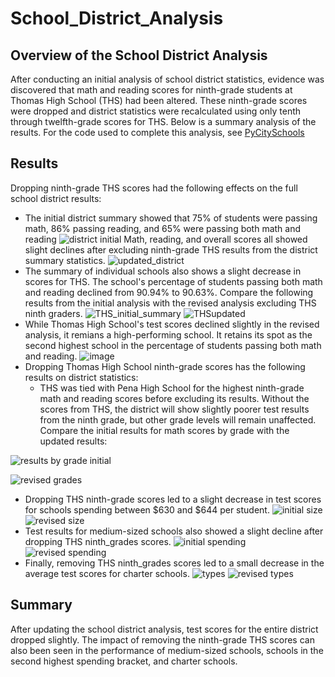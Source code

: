 # School_District_Analysis
## Overview of the School District Analysis
After conducting an initial analysis of school district statistics, evidence was discovered that math and reading scores for ninth-grade students at Thomas High School (THS) had been altered. These ninth-grade scores were dropped and district statistics were recalculated using only tenth through twelfth-grade scores for THS. Below is a summary analysis of the results. For the code used to complete this analysis, see [PyCitySchools](/PyCitySchools_Challenge)
## Results
Dropping ninth-grade THS scores had the following effects on the full school district results:
- The initial district summary showed that 75% of students were passing math, 86% passing reading, and 65% were passing both math and reading
![district initial](https://user-images.githubusercontent.com/79542537/112764928-b0644000-8fd8-11eb-9525-fc5f107bdca1.png)
Math, reading, and overall scores all showed slight declines after excluding ninth-grade THS results from the district summary statistics.
![updated_district](https://user-images.githubusercontent.com/79542537/112762271-c7049a00-8fcc-11eb-9066-93f9504180b6.png)
- The summary of individual schools also shows a slight decrease in scores for THS. The school's percentage of students passing both math and reading declined from 90.94% to 90.63%. Compare the following results from the initial analysis with the revised analysis excluding THS ninth graders.
![THS_initial_summary](https://user-images.githubusercontent.com/79542537/112762565-42b31680-8fce-11eb-9930-78ab6f39068a.png)
![THSupdated](https://user-images.githubusercontent.com/79542537/112762566-447cda00-8fce-11eb-9194-6b95e32e65ed.png)
- While Thomas High School's test scores declined slightly in the revised analysis, it remians a high-performing school. It retains its spot as the second highest school in the percentage of students passing both math and reading.
![image](https://user-images.githubusercontent.com/79542537/112762640-bd7c3180-8fce-11eb-81bd-cc6d9cef9115.png)
- Dropping Thomas High School ninth-grade scores has the following results on district statistics:
  - THS was tied with Pena High School for the highest ninth-grade math and reading scores before excluding its results. Without the scores from THS, the district will show slightly poorer test results from the ninth grade, but other grade levels will remain unaffected. Compare the initial results for math scores by grade with the updated results:

![results by grade initial](https://user-images.githubusercontent.com/79542537/112765616-f1118880-8fdb-11eb-88e7-9b7ce85401ca.png)

![revised grades](https://user-images.githubusercontent.com/79542537/112765622-fb338700-8fdb-11eb-844b-253232f1423c.png)

  - Dropping THS ninth-grade scores led to a slight decrease in test scores for schools spending between $630 and $644 per student.
![initial size](https://user-images.githubusercontent.com/79542537/112765864-3a160c80-8fdd-11eb-99d4-32bd244076a8.png)
![revised size](https://user-images.githubusercontent.com/79542537/112765868-3d10fd00-8fdd-11eb-9b75-7d197e4cbba6.png)
  - Test results for medium-sized schools also showed a slight decline after dropping THS ninth_grades scores.
![initial spending](https://user-images.githubusercontent.com/79542537/112765879-4b5f1900-8fdd-11eb-86e0-8d8f31e33509.png)
![revised spending](https://user-images.githubusercontent.com/79542537/112765881-4d28dc80-8fdd-11eb-9379-89692f3ac95f.png)
  - Finally, removing THS ninth_grades scores led to a small decrease in the average test scores for charter schools.
![types](https://user-images.githubusercontent.com/79542537/112766278-fe7c4200-8fde-11eb-9bc0-e312a756fd33.png)
![revised types](https://user-images.githubusercontent.com/79542537/112766195-a0e7f580-8fde-11eb-91a8-0c4fde5e2332.png)
## Summary
After updating the school district analysis, test scores for the entire district dropped slightly. The impact of removing the ninth-grade THS scores can also been seen in the performance of medium-sized schools, schools in the second highest spending bracket, and charter schools.
